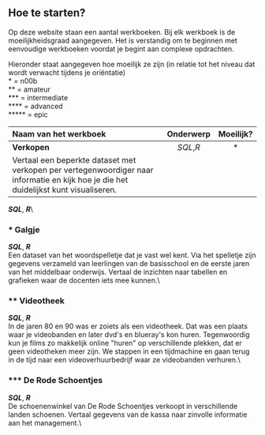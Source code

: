 ## Hoe te starten?

Op deze website staan een aantal werkboeken. Bij elk werkboek is de moeilijkheidsgraad aangegeven. Het is verstandig om te beginnen met eenvoudige werkboeken voordat je begint aan complexe opdrachten.

Hieronder staat aangegeven hoe moeilijk ze zijn (in relatie tot het niveau dat wordt verwacht tijdens je oriëntatie)  
 \* = n00b  
 \*\* = amateur  
 \*\*\* = intermediate  
 \*\*\*\* = advanced  
 \*\*\*\*\* = epic

| **Naam van het werkboek**                                                                                                             | **Onderwerp** | **Moeilijk?** |
| :------------------------------------------------------------------------------------------------------------------------------------ | :-----------: | :-----------: |
| **Verkopen**                                                                                                                          |   _SQL_,_R_   |      \*       |
| Vertaal een beperkte dataset met verkopen per vertegenwoordiger naar informatie en kijk hoe je die het duidelijkst kunt visualiseren. |               |

**_SQL_**, **_R_**\

### \* Galgje

**_SQL_**, **_R_**\
Een dataset van het woordspelletje dat je vast wel kent. Via het spelletje zijn gegevens verzameld van leerlingen van de basisschool en de eerste jaren van het middelbaar onderwijs. Vertaal de inzichten naar tabellen en grafieken waar de docenten iets mee kunnen.\

### \*\* Videotheek

**_SQL_**, **_R_**\
In de jaren 80 en 90 was er zoiets als een videotheek. Dat was een plaats waar je videobanden en later dvd's en blueray's kon huren. Tegenwoordig kun je films zo makkelijk online "huren" op verschillende plekken, dat er geen videotheken meer zijn.
We stappen in een tijdmachine en gaan terug in de tijd naar een videoverhuurbedrijf waar ze videobanden verhuren.\

### \*\*\* De Rode Schoentjes

**_SQL_**, **_R_**\
De schoenenwinkel van De Rode Schoentjes verkoopt in verschillende landen schoenen. Vertaal gegevens van de kassa naar zinvolle informatie aan het management.\
